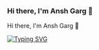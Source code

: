### Hi there, I'm Ansh Garg 👋
<div style='display:flex, justify-content: center'>
  <p>Hi there, I'm Ansh Garg 👋</p>
</div>

<a href="https://git.io/typing-svg"><img src="https://readme-typing-svg.demolab.com?font=Poppins&pause=1000&random=false&width=435&lines=Enthusiastic+FrontEnd+Developer" alt="Typing SVG" /></a>

<!--
**Ansharg/Ansharg** is a ✨ _special_ ✨ repository because its `README.md` (this file) appears on your GitHub profile.

Here are some ideas to get you started:

- 🔭 I’m currently working on ...
- 🌱 I’m currently learning ...
- 👯 I’m looking to collaborate on ...
- 🤔 I’m looking for help with ...
- 💬 Ask me about ...
- 📫 How to reach me: ...
- 😄 Pronouns: ...
- ⚡ Fun fact: ...
-->
